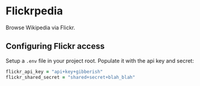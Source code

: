# Flickrpedia

Browse Wikipedia via Flickr.

## Configuring Flickr access
Setup a `.env` file in your project root. Populate it with 
the api key and secret:
```ruby
flickr_api_key = "api+key+gibberish"
flickr_shared_secret = "shared+secret+blah_blah"
```

